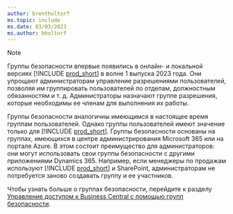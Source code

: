 ```yaml
---
author: brentholtorf
ms.topic: include
ms.date: 03/03/2023
ms.author: bholtorf
---
```


> [!NOTE]
> Группы безопасности впервые появились в онлайн- и локальной версиях [!INCLUDE [prod_short](prod_short.md)] в волне 1 выпуска 2023 года. Они упрощают администраторам управление разрешениями пользователей, позволяя им группировать пользователей по отделам, должностным обязанностям и т. д. Администраторы назначают группе разрешения, которые необходимы ее членам для выполнения их работы.
>
> Группы безопасности аналогичны имеющимся в настоящее время группам пользователей. Однако группы пользователей имеют значение только для [!INCLUDE [prod_short](prod_short.md)]. Группы безопасности основаны на группах, имеющихся в центре администрирования Microsoft 365 или на портале Azure. В этом состоит преимущество для администраторов: они могут использовать свои группы безопасности с другими приложениями Dynamics 365. Например, если менеджеры по продажам используют [!INCLUDE [prod_short](prod_short.md)] и SharePoint, администраторам не потребуется заново создавать группу и ее участников.
>
> Чтобы узнать больше о группах безопасности, перейдите к разделу [Управление доступом к Business Central с помощью групп безопасности](../ui-security-groups.md).